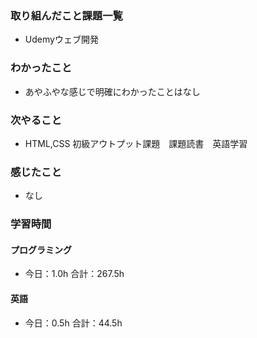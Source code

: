 ### 取り組んだこと課題一覧
- Udemyウェブ開発
### わかったこと
- あやふやな感じで明確にわかったことはなし
### 次やること
- HTML,CSS 初級アウトプット課題　課題読書　英語学習
### 感じたこと
- なし
### 学習時間
#### プログラミング
- 今日：1.0h 合計：267.5h
#### 英語
- 今日：0.5h 合計：44.5h